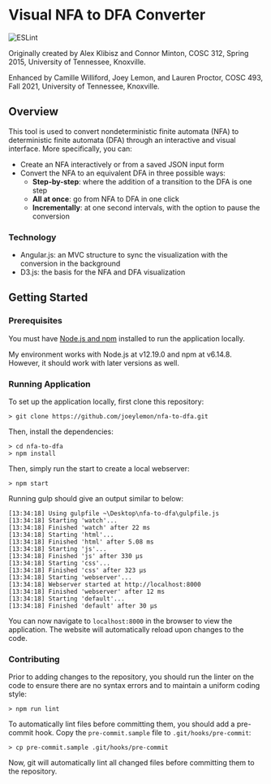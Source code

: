# Visual NFA to DFA Converter
![ESLint](https://github.com/joeylemon/nfa-to-dfa/workflows/ESLint/badge.svg)

Originally created by Alex Klibisz and Connor Minton, COSC 312, Spring 2015, University of Tennessee, Knoxville.

Enhanced by Camille Williford, Joey Lemon, and Lauren Proctor, COSC 493, Fall 2021, University of Tennessee, Knoxville.

## Overview

This tool is used to convert nondeterministic finite automata (NFA) to deterministic finite automata (DFA) through an interactive and visual interface. More specifically, you can:
- Create an NFA interactively or from a saved JSON input form
- Convert the NFA to an equivalent DFA in three possible ways:
    - **Step-by-step**: where the addition of a transition to the DFA is one step
    - **All at once**: go from NFA to DFA in one click
    - **Incrementally**: at one second intervals, with the option to pause the conversion

### Technology

- Angular.js: an MVC structure to sync the visualization with the conversion in the background
- D3.js: the basis for the NFA and DFA visualization

## Getting Started

### Prerequisites

You must have [Node.js and npm](https://nodejs.org/en/) installed to run the application locally.

My environment works with Node.js at v12.19.0 and npm at v6.14.8. However, it should work with later versions as well.

### Running Application

To set up the application locally, first clone this repository:
```shell
> git clone https://github.com/joeylemon/nfa-to-dfa.git
```

Then, install the dependencies:
```shell
> cd nfa-to-dfa
> npm install
```

Then, simply run the start to create a local webserver:
```shell
> npm start
```

Running gulp should give an output similar to below:
```shell
[13:34:18] Using gulpfile ~\Desktop\nfa-to-dfa\gulpfile.js
[13:34:18] Starting 'watch'...
[13:34:18] Finished 'watch' after 22 ms
[13:34:18] Starting 'html'...
[13:34:18] Finished 'html' after 5.08 ms
[13:34:18] Starting 'js'...
[13:34:18] Finished 'js' after 330 µs
[13:34:18] Starting 'css'...
[13:34:18] Finished 'css' after 323 µs
[13:34:18] Starting 'webserver'...
[13:34:18] Webserver started at http://localhost:8000
[13:34:18] Finished 'webserver' after 12 ms
[13:34:18] Starting 'default'...
[13:34:18] Finished 'default' after 30 µs
```

You can now navigate to `localhost:8000` in the browser to view the application. The website will automatically reload upon changes to the code.

### Contributing

Prior to adding changes to the repository, you should run the linter on the code to ensure there are no syntax errors and to maintain a uniform coding style:
```shell
> npm run lint
```

To automatically lint files before committing them, you should add a pre-commit hook. Copy the `pre-commit.sample` file to `.git/hooks/pre-commit`:
```shell
> cp pre-commit.sample .git/hooks/pre-commit
```

Now, git will automatically lint all changed files before committing them to the repository.
